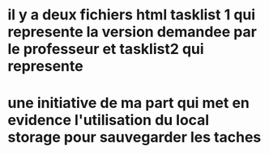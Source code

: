 # il y a deux fichiers html tasklist 1 qui represente la version demandee par le professeur et tasklist2 qui represente 
# une initiative de ma part qui met en evidence l'utilisation du local storage pour sauvegarder les taches
